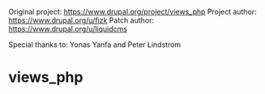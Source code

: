 Original project: https://www.drupal.org/project/views_php
Project author: https://www.drupal.org/u/fizk
Patch author: https://www.drupal.org/u/liquidcms

Special thanks to: Yonas Yanfa and Peter Lindstrom

# views_php
